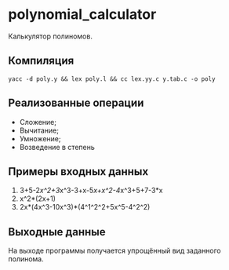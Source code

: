 # polynomial_calculator
 Калькулятор полиномов.
 
## Компиляция
    yacc -d poly.y && lex poly.l && cc lex.yy.c y.tab.c -o poly
    
## Реализованные операции
* Сложение;
* Вычитание;
* Умножение;
* Возведение в степень

## Примеры входных данных
1) 3+5-2*x^2+3*x^3-3+x-5*x+x^2-4*x^3+5+7-3*x
2) x^2*(2x+1)
3) 2x*(4x^3-10x^3)*(4^1^2^2+5x^5-4^2^2)

## Выходные данные
На выходе программы получается упрощённый вид заданного полинома.
